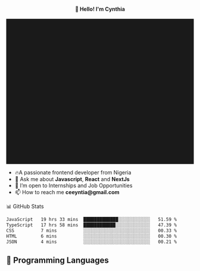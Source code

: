 <h4 align="center">👋 Hello! I'm Cynthia</h4>

<hr style="height:10%; margin-left:0; margin-right:0;" />

<div align="left">
  <ul>
  <li>🔥A passionate frontend developer from Nigeria</li>
  <li>💬 Ask me about <strong>Javascript</strong>, <strong>React</strong> and <strong> NextJs</strong></li>
  <li>👯 I’m open to Internships and Job Opportunities</li>
  <li>📫 How to reach me <strong>ceeyntia@gmail.com</strong></li>
</ul>
</div
  
## 📊 GitHub Stats

<!--START_SECTION:waka-->

```txt
JavaScript   19 hrs 33 mins  █████████████░░░░░░░░░░░░   51.59 %
TypeScript   17 hrs 58 mins  ████████████░░░░░░░░░░░░░   47.39 %
CSS          7 mins          ░░░░░░░░░░░░░░░░░░░░░░░░░   00.33 %
HTML         6 mins          ░░░░░░░░░░░░░░░░░░░░░░░░░   00.30 %
JSON         4 mins          ░░░░░░░░░░░░░░░░░░░░░░░░░   00.21 %
```

<!--END_SECTION:waka-->

## 💬 Programming Languages

<!--START_SECTION:languages-->
<!--END_SECTION:languages-->

